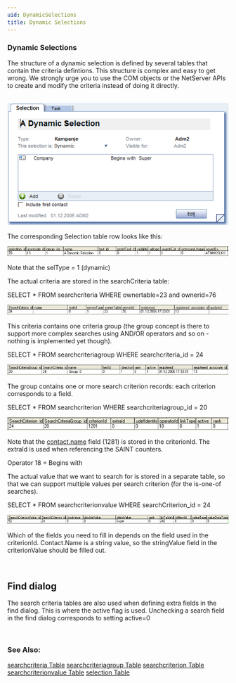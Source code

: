 ```yaml
---
uid: DynamicSelections
title: Dynamic Selections
---
```


### Dynamic Selections

The structure of a dynamic selection is defined by several tables that contain the criteria defintions. This structure is complex and easy to get wrong. We strongly urge you to use the COM objects or the NetServer APIs to create and modify the criteria instead of doing it directly.

 ![](../Images/DynSelCard.png)

The corresponding Selection table row looks like this:

![](../Images/DynSelRow.png)

Note that the selType = 1 (dynamic)

The actual criteria are stored in the searchCriteria table:

SELECT \* FROM searchcriteria WHERE ownertable=23 and ownerid=76

![](../Images/DynSel-SearchCrit.png)

This criteria contains one criteria group (the group concept is there to support more complex searches using AND/OR operators and so on - nothing is implemented yet though).

SELECT \* FROM searchcriteriagroup WHERE searchcriteria\_id = 24

![](../Images/DynSel-SearchCritGroup.png)

The group contains one or more search criterion records: each criterion corresponds to a field.

SELECT \* FROM searchcriterion WHERE searchcriteriagroup\_id = 20

![](../Images/DynSel-SearchCriterion.png)

Note that the [contact.name](../Tables/CONTACT.md) field (1281) is stored in the criterionId. The extraId is used when referencing the SAINT counters.

Operator 18 = Begins with

The actual value that we want to search for is stored in a separate table, so that we can support multiple values per search criterion (for the is-one-of searches).

SELECT \* FROM searchcriterionvalue WHERE searchCriterion\_id = 24

![](../Images/DynSel-CriterionValue.png)

Which of the fields you need to fill in depends on the field used in the criterionId. Contact.Name is a string value, so the stringValue field in the criterionValue should be filled out.

 

Find dialog
-----------

The search criteria tables are also used when defining extra fields in the find dialog. This is where the active flag is used. Unchecking a search field in the find dialog corresponds to setting active=0

 


### See Also:

[searchcriteria Table](../Tables/searchcriteria.md)
[searchcriteriagroup Table](../Tables/searchcriteriagroup.md)
[searchcriterion Table](../Tables/searchcriterion.md)
[searchcriterionvalue Table](../Tables/searchcriterionvalue.md)
[selection Table](../Tables/selection.md)